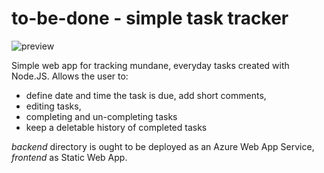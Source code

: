 # to-be-done - simple task tracker
![preview](https://github.com/user-attachments/assets/dbb98e1e-bfc6-4dbe-a39f-ef0d3b0c6a5d)

Simple web app for tracking mundane, everyday tasks created with Node.JS.
Allows the user to:
 - define date and time the task is due, add short comments,
 - editing tasks,
 - completing and un-completing tasks
 - keep a deletable history of completed tasks

*backend* directory is ought to be deployed as an Azure Web App Service, *frontend* as Static Web App.
